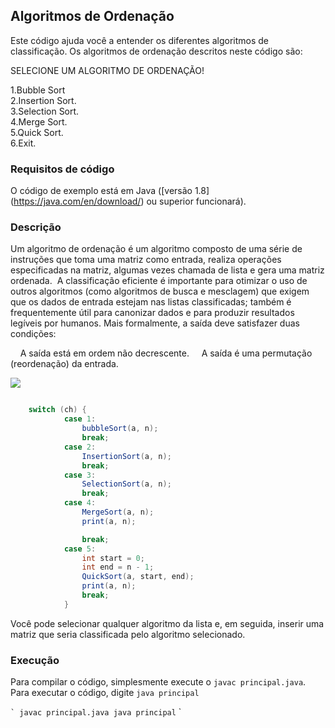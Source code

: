 ## Algoritmos de Ordenação
Este código ajuda você a entender os diferentes algoritmos de classificação. Os algoritmos de ordenação descritos neste código são:

SELECIONE UM ALGORITMO DE ORDENAÇÃO!

1.Bubble Sort<br>
2.Insertion Sort.<br>
3.Selection Sort.<br>
4.Merge Sort.<br>
5.Quick Sort.<br>
6.Exit.

### Requisitos de código
O código de exemplo está em Java ([versão 1.8] (https://java.com/en/download/) ou superior funcionará).

### Descrição
Um algoritmo de ordenação é um algoritmo composto de uma série de instruções que toma uma matriz como entrada, realiza operações especificadas na matriz, algumas vezes chamada de lista e gera uma matriz ordenada.
 A classificação eficiente é importante para otimizar o uso de outros algoritmos (como algoritmos de busca e mesclagem) que exigem que os dados de entrada estejam nas listas classificadas; também é frequentemente útil para canonizar dados e para produzir resultados legíveis por humanos. Mais formalmente, a saída deve satisfazer duas condições:

    A saída está em ordem não decrescente.
    A saída é uma permutação (reordenação) da entrada.
	
<img src="https://github.com/wesleyvicen/estudos/blob/master/Estrutura%20de%20Dados/ExerciciosEstrutura/src/Ordenacao/sort.gif?raw=true">


```java

	switch (ch) {
			case 1:
				bubbleSort(a, n);
				break;
			case 2:
				InsertionSort(a, n);
				break;
			case 3: 
				SelectionSort(a, n);
				break;
			case 4:
				MergeSort(a, n);
				print(a, n);

				break;
			case 5:
				int start = 0;
				int end = n - 1;
				QuickSort(a, start, end);
				print(a, n);
				break;
			}
``` 


Você pode selecionar qualquer algoritmo da lista e, em seguida, inserir uma matriz que seria classificada pelo algoritmo selecionado.


### Execução
Para compilar o código, simplesmente execute o `javac principal.java`.
Para executar o código, digite `java principal`

`` `
javac principal.java
java principal
`` `
